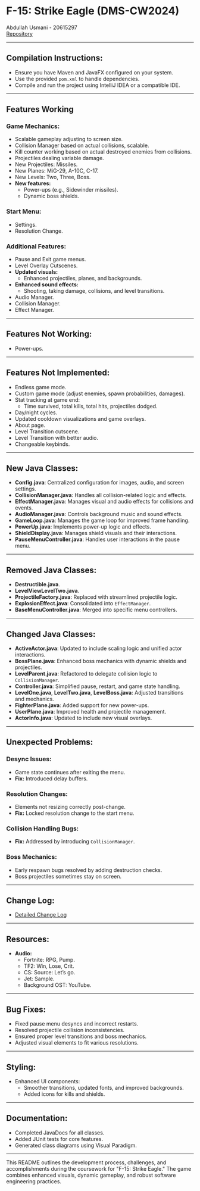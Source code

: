 # F-15: Strike Eagle (DMS-CW2024)
  Abdullah Usmani - 20615297  
  [Repository](https://github.com/Abdullah-Usmani/DMS-CW2024.git)

---
## Compilation Instructions:
- Ensure you have Maven and JavaFX configured on your system.
- Use the provided `pom.xml` to handle dependencies.
- Compile and run the project using IntelliJ IDEA or a compatible IDE.

---

## Features Working

### Game Mechanics:
- Scalable gameplay adjusting to screen size.
- Collision Manager based on actual collisions, scalable.
- Kill counter working based on actual destroyed enemies from collisions.
- Projectiles dealing variable damage.
- New Projectiles: Missiles.
- New Planes: MiG-29, A-10C, C-17.
- New Levels: Two, Three, Boss.
- **New features:**
  - Power-ups (e.g., Sidewinder missiles).
  - Dynamic boss shields.

### Start Menu:
- Settings.
- Resolution Change.

### Additional Features:
- Pause and Exit game menus.
- Level Overlay Cutscenes.
- **Updated visuals:**
  - Enhanced projectiles, planes, and backgrounds.
- **Enhanced sound effects:**
  - Shooting, taking damage, collisions, and level transitions.
- Audio Manager.
- Collision Manager.
- Effect Manager.

---

## Features Not Working:
- Power-ups.

---

## Features Not Implemented:
- Endless game mode.
- Custom game mode (adjust enemies, spawn probabilities, damages).
- Stat tracking at game end:
  - Time survived, total kills, total hits, projectiles dodged.
- Day/night cycles.
- Updated cooldown visualizations and game overlays.
- About page.
- Level Transition cutscene.
- Level Transition with better audio.
- Changeable keybinds.

---

## New Java Classes:
- **Config.java**: Centralized configuration for images, audio, and screen settings.
- **CollisionManager.java**: Handles all collision-related logic and effects.
- **EffectManager.java**: Manages visual and audio effects for collisions and events.
- **AudioManager.java**: Controls background music and sound effects.
- **GameLoop.java**: Manages the game loop for improved frame handling.
- **PowerUp.java**: Implements power-up logic and effects.
- **ShieldDisplay.java**: Manages shield visuals and their interactions.
- **PauseMenuController.java**: Handles user interactions in the pause menu.

---

## Removed Java Classes:
- **Destructible.java**.
- **LevelViewLevelTwo.java**.
- **ProjectileFactory.java**: Replaced with streamlined projectile logic.
- **ExplosionEffect.java**: Consolidated into `EffectManager`.
- **BaseMenuController.java**: Merged into specific menu controllers.

---

## Changed Java Classes:
- **ActiveActor.java**: Updated to include scaling logic and unified actor interactions.
- **BossPlane.java**: Enhanced boss mechanics with dynamic shields and projectiles.
- **LevelParent.java**: Refactored to delegate collision logic to `CollisionManager`.
- **Controller.java**: Simplified pause, restart, and game state handling.
- **LevelOne.java**, **LevelTwo.java**, **LevelBoss.java**: Adjusted transitions and mechanics.
- **FighterPlane.java**: Added support for new power-ups.
- **UserPlane.java**: Improved health and projectile management.
- **ActorInfo.java**: Updated to include new visual overlays.

---

## Unexpected Problems:

### Desync Issues:
- Game state continues after exiting the menu.
- **Fix:** Introduced delay buffers.

### Resolution Changes:
- Elements not resizing correctly post-change.
- **Fix:** Locked resolution change to the start menu.

### Collision Handling Bugs:
- **Fix:** Addressed by introducing `CollisionManager`.

### Boss Mechanics:
- Early respawn bugs resolved by adding destruction checks.
- Boss projectiles sometimes stay on screen.

---

## Change Log:
- [Detailed Change Log](https://docs.google.com/document/d/1h2jttGEQPfeJLj6ohuvfWqr4ALNNde4Zin-bcGCXwMk/)

---

## Resources:
- **Audio:**
  - Fortnite: RPG, Pump.
  - TF2: Win, Lose, Crit.
  - CS: Source: Let’s go.
  - Jet: Sample.
  - Background OST: YouTube.

---

## Bug Fixes:
- Fixed pause menu desyncs and incorrect restarts.
- Resolved projectile collision inconsistencies.
- Ensured proper level transitions and boss mechanics.
- Adjusted visual elements to fit various resolutions.

---

## Styling:
- Enhanced UI components:
  - Smoother transitions, updated fonts, and improved backgrounds.
  - Added icons for kills and shields.

---

## Documentation:
- Completed JavaDocs for all classes.
- Added JUnit tests for core features.
- Generated class diagrams using Visual Paradigm.


---
This README outlines the development process, challenges, and accomplishments during the coursework for "F-15: Strike Eagle." The game combines enhanced visuals, dynamic gameplay, and robust software engineering practices.

